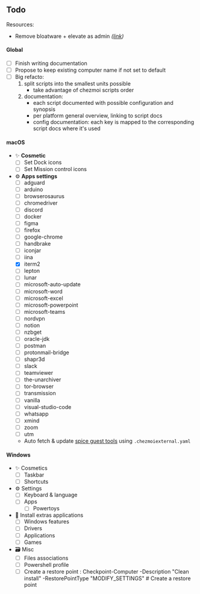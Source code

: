 ## Todo

Resources:

- Remove bloatware + elevate as admin _([link](https://raw.githubusercontent.com/Sycnex/Windows10Debloater/master/Windows10DebloaterGUI.ps1))_

#### Global

- [ ] Finish writing documentation
- [ ] Propose to keep existing computer name if not set to default
- [ ] Big refacto:
  1.  split scripts into the smallest units possible
      - take advantage of chezmoi scripts order
  2.  documentation:
      - each script documented with possible configuration and synopsis
      - per platform general overview, linking to script docs
      - config documentation: each key is mapped to the corresponding script docs where it's used

#### macOS

- ✨ **Cosmetic**
  - [ ] Set Dock icons
  - [ ] Set Mission control icons
- ⚙️ **Apps settings**
  - [ ] adguard
  - [ ] arduino
  - [ ] browserosaurus
  - [ ] chromedriver
  - [ ] discord
  - [ ] docker
  - [ ] figma
  - [ ] firefox
  - [ ] google-chrome
  - [ ] handbrake
  - [ ] iconjar
  - [ ] iina
  - [x] iterm2
  - [ ] lepton
  - [ ] lunar
  - [ ] microsoft-auto-update
  - [ ] microsoft-word
  - [ ] microsoft-excel
  - [ ] microsoft-powerpoint
  - [ ] microsoft-teams
  - [ ] nordvpn
  - [ ] notion
  - [ ] nzbget
  - [ ] oracle-jdk
  - [ ] postman
  - [ ] protonmail-bridge
  - [ ] shapr3d
  - [ ] slack
  - [ ] teamviewer
  - [ ] the-unarchiver
  - [ ] tor-browser
  - [ ] transmission
  - [ ] vanilla
  - [ ] visual-studio-code
  - [ ] whatsapp
  - [ ] xmind
  - [ ] zoom
  - [ ] utm
  - Auto fetch & update [spice guest tools](https://github.com/utmapp/qemu/releases/download/v6.2.0-utm/spice-guest-tools-0.164.3.iso) using `.chezmoiexternal.yaml`

#### Windows

- ✨ Cosmetics
  - [ ] Taskbar
  - [ ] Shortcuts
- ⚙️ Settings
  - [ ] Keyboard & language
  - [ ] Apps
    - [ ] Powertoys
- 📀 Install extras applications
  - [ ] Windows features
  - [ ] Drivers
  - [ ] Applications
  - [ ] Games
- 🗃 Misc
  - [ ] Files associations
  - [ ] Powershell profile
  - [ ] Create a restore point : Checkpoint-Computer -Description "Clean install" -RestorePointType "MODIFY_SETTINGS" # Create a restore point
